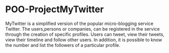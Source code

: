 # POO-ProjectMyTwitter
MyTwitter is a simplified version of the popular micro-blogging service Twitter. 
The users,persons or companies, can be registered in the service through the creation of specific profiles.
Users can tweet, view their tweets, view their timeline and follow other users.
In addition, it is possible to know the number and list the followers of a particular profile.
